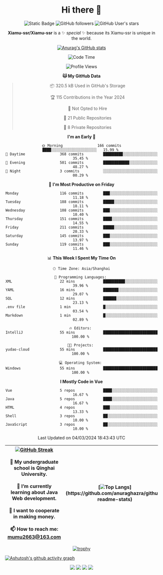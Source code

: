 
<!--

Here are some ideas to get you started:

- 🔭 I’m currently working on ...
- 🌱 I’m currently learning ...
- 👯 I’m looking to collaborate on ...
- 🤔 I’m looking for help with ...
- 💬 Ask me about ...
- 📫 How to reach me: ...
- 😄 Pronouns: ...
- ⚡ Fun fact: ...
-->

<div align=center>
  <div>
    
  # Hi there 👋
  ![Static Badge](https://img.shields.io/badge/build-pass-green)
  ![GitHub followers](https://img.shields.io/github/followers/Xiamu-ssr)
  ![GitHub User's stars](https://img.shields.io/github/stars/Xiamu-ssr)

  **Xiamu-ssr/Xiamu-ssr** is a ✨ _special_ ✨ because its Xiamu-ssr is unique in the world.
  </div>
</div>

<div align="center">

  [![Anurag's GitHub stats](https://github-readme-stats.vercel.app/api?username=Xiamu-ssr&count_private=true&show_icons=true&theme=ambient_gradient)](https://github.com/anuraghazra/github-readme-stats)

  <!--START_SECTION:waka-->
![Code Time](http://img.shields.io/badge/Code%20Time-381%20hrs%2024%20mins-blue)

![Profile Views](http://img.shields.io/badge/Profile%20Views-0-blue)

**🐱 My GitHub Data** 

> 📦 320.5 kB Used in GitHub's Storage 
 > 
> 🏆 115 Contributions in the Year 2024
 > 
> 🚫 Not Opted to Hire
 > 
> 📜 21 Public Repositories 
 > 
> 🔑 8 Private Repositories 
 > 
**I'm an Early 🐤** 

```text
🌞 Morning                166 commits         ████░░░░░░░░░░░░░░░░░░░░░   15.99 % 
🌆 Daytime                368 commits         █████████░░░░░░░░░░░░░░░░   35.45 % 
🌃 Evening                501 commits         ████████████░░░░░░░░░░░░░   48.27 % 
🌙 Night                  3 commits           ░░░░░░░░░░░░░░░░░░░░░░░░░   00.29 % 
```
📅 **I'm Most Productive on Friday** 

```text
Monday                   116 commits         ███░░░░░░░░░░░░░░░░░░░░░░   11.18 % 
Tuesday                  188 commits         █████░░░░░░░░░░░░░░░░░░░░   18.11 % 
Wednesday                108 commits         ███░░░░░░░░░░░░░░░░░░░░░░   10.40 % 
Thursday                 151 commits         ████░░░░░░░░░░░░░░░░░░░░░   14.55 % 
Friday                   211 commits         █████░░░░░░░░░░░░░░░░░░░░   20.33 % 
Saturday                 145 commits         ███░░░░░░░░░░░░░░░░░░░░░░   13.97 % 
Sunday                   119 commits         ███░░░░░░░░░░░░░░░░░░░░░░   11.46 % 
```


📊 **This Week I Spent My Time On** 

```text
🕑︎ Time Zone: Asia/Shanghai

💬 Programming Languages: 
XML                      22 mins             ██████████░░░░░░░░░░░░░░░   39.96 % 
YAML                     16 mins             ███████░░░░░░░░░░░░░░░░░░   29.07 % 
SQL                      12 mins             ██████░░░░░░░░░░░░░░░░░░░   23.13 % 
.env file                1 min               █░░░░░░░░░░░░░░░░░░░░░░░░   03.54 % 
Markdown                 1 min               █░░░░░░░░░░░░░░░░░░░░░░░░   02.89 % 

🔥 Editors: 
IntelliJ                 55 mins             █████████████████████████   100.00 % 

🐱‍💻 Projects: 
yudao-cloud              55 mins             █████████████████████████   100.00 % 

💻 Operating System: 
Windows                  55 mins             █████████████████████████   100.00 % 
```

**I Mostly Code in Vue** 

```text
Vue                      5 repos             ████░░░░░░░░░░░░░░░░░░░░░   16.67 % 
Java                     5 repos             ████░░░░░░░░░░░░░░░░░░░░░   16.67 % 
HTML                     4 repos             ███░░░░░░░░░░░░░░░░░░░░░░   13.33 % 
Shell                    3 repos             ██░░░░░░░░░░░░░░░░░░░░░░░   10.00 % 
JavaScript               3 repos             ██░░░░░░░░░░░░░░░░░░░░░░░   10.00 % 
```




 Last Updated on 04/03/2024 18:43:43 UTC
<!--END_SECTION:waka-->

</div>


<div align="center">

| [![GitHub Streak](https://streak-stats.demolab.com?user=Xiamu-ssr&theme=blood)](https://git.io/streak-stats) <br/><br/> 🔭 My undergraduate school is Qinghai University. <br/><br/> 🌱 I’m currently learning about Java Web development. <br/><br> 👯 I want to cooperate in making money. <br/><br/> 📫 How to reach me: mumu2663@163.com | [![Top Langs](https://github-readme-stats.vercel.app/api/top-langs/?username=Xiamu-ssr&layout=donut&langs_count=16&text_color=000&icon_color=fff&theme=graywhite")](https://github.com/anuraghazra/github-readme-stats) |
| ----- | --- |
  
</div>

<!--

[![Readme Card](https://github-readme-stats.vercel.app/api/pin/?username=Xiamu-ssr&repo=OMP-DFSG&theme=graywhite)](https://github.com/anuraghazra/github-readme-stats)

-->

<div align="center">

[![trophy](https://github-profile-trophy.vercel.app/?username=Xiamu-ssr&row=1&theme=onedark)](https://github.com/ryo-ma/github-profile-trophy)
  
</div>

[![Ashutosh's github activity graph](https://github-readme-activity-graph.vercel.app/graph?username=Xiamu-ssr&theme=react)](https://github.com/ashutosh00710/github-readme-activity-graph)

<div align="center">

[![](https://stats.justsong.cn/api/leetcode/?username=xiamusss&cn=true&theme=vue)](https://leetcode.cn/u/xiamusss/)
[![](https://stats.justsong.cn/api/zhihu?username=1138882663&theme=vue)](https://www.zhihu.com/people/1138882663)
[![](https://stats.justsong.cn/api/bilibili/?id=1398826277&theme=vue)](https://space.bilibili.com/1398826277)
[![](https://stats.justsong.cn/api/csdn?id=m0_51390969&theme=vue)](https://blog.csdn.net/m0_51390969)
  
</div>





